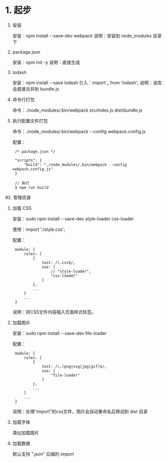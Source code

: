 # 1. 起步

1. 安装

    安装：npm install --save-dev webpack
    说明：安装到 node_modules 目录下
    
    
2. package.json

    安装：npm init -y
    说明：直接生成
    
3. lodash

    安装：npm install --save lodash
    引入：import _ from 'lodash';
    说明：该库会直接合并到 bundle.js
    
4. 命令行打包

    命令：./node_modules/.bin/webpack src/index.js dist/bundle.js
    
5. 执行配置文件打包

    命令：./node_modules/.bin/webpack --config webpack.config.js
    
    配置：
    
        /* package.json */
        
        "scripts": {
            "build": "./node_modules/.bin/webpack --config webpack.config.js"
        }
        
        // 执行
        $ npm run build
    
    
#2. 管理资源

1. 加载 CSS

    安装：sudo npm install --save-dev style-loader css-loader
    
    使用：import './style.css';
    
    配置：
    
        module: {
            rules: [
                {
                    test: /\.css$/,
                    use: [
                        // "style-loader",
                        "css-loader"
                    ]
                },
                ...
            ]
            ...
        }
        
    说明：将CSS文件内容插入页面样式标签。 
   
2. 加载图片

    安装：sudo npm install --save-dev file-loader
    
    配置：
    
        module: {
            rules: [
                {
                    test: /\.(png|svg|jpg|gif)$/,
                    use: [
                        "file-loader"
                    ]
                },
                ...
            ]
            ...
        }

    说明：处理“import”的css文件，图片会自动重命名后移动到 dist 目录
    
3. 加载字体

   类似加载图片
   
4. 加载数据 

   默认支持 ".json" 后缀的 import 